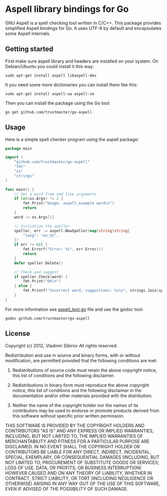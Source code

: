 # Aspell library bindings for Go

GNU Aspell is a spell checking tool written in C/C++. This package provides simplified Aspell bindings for Go.
It uses UTF-8 by default and encapsulates some Aspell internals.

## Getting started

First make sure aspell library and headers are installed on your system. On Debian/Ubuntu you could install it this way:

```
sudo apt-get install aspell libaspell-dev
```

It you need some more dictionaries you can install them like this:

```
sudo apt-get install aspell-ua aspell-se
```

Then you can install the package using the Go tool:

```
go get github.com/trustmaster/go-aspell
```

## Usage

Here is a simple spell checker program using the aspell package:

```go
package main

import (
	"github.com/trustmaster/go-aspell"
	"fmt"
	"os"
	"strings"
)

func main() {
	// Get a word from cmd line arguments
	if len(os.Args) != 2 {
		fmt.Print("Usage: aspell_example word\n")
		return
	}
	word := os.Args[1]

	// Initialize the speller
	speller, err := aspell.NewSpeller(map[string]string{
		"lang": "en_US",
	})
	if err != nil {
		fmt.Errorf("Error: %s", err.Error())
		return
	}
	defer speller.Delete()

	// Check and suggest
	if speller.Check(word) {
		fmt.Print("OK\n")
	} else {
		fmt.Printf("Incorrect word, suggestions: %s\n", strings.Join(speller.Suggest(word), ", "))
	}
}
```

For more information see [aspell_test.go](https://github.com/trustmaster/go-aspell/blob/master/aspell_test.go) file and use the godoc tool:

```
godoc github.com/trustmaster/go-aspell
```

## License

Copyright (c) 2012, Vladimir Sibirov
All rights reserved.

Redistribution and use in source and binary forms, with or without modification, are permitted provided that the following conditions are met:

1. Redistributions of source code must retain the above copyright notice, this list of conditions and the following disclaimer.

2. Redistributions in binary form must reproduce the above copyright notice, this list of conditions and the following disclaimer in the documentation and/or other materials provided with the distribution.

3. Neither the name of the copyright holder nor the names of its contributors may be used to endorse or promote products derived from this software without specific prior written permission.

THIS SOFTWARE IS PROVIDED BY THE COPYRIGHT HOLDERS AND CONTRIBUTORS "AS IS" AND ANY EXPRESS OR IMPLIED WARRANTIES, INCLUDING, BUT NOT LIMITED TO, THE IMPLIED WARRANTIES OF MERCHANTABILITY AND FITNESS FOR A PARTICULAR PURPOSE ARE DISCLAIMED. IN NO EVENT SHALL THE COPYRIGHT HOLDER OR CONTRIBUTORS BE LIABLE FOR ANY DIRECT, INDIRECT, INCIDENTAL, SPECIAL, EXEMPLARY, OR CONSEQUENTIAL DAMAGES (INCLUDING, BUT NOT LIMITED TO, PROCUREMENT OF SUBSTITUTE GOODS OR SERVICES; LOSS OF USE, DATA, OR PROFITS; OR BUSINESS INTERRUPTION) HOWEVER CAUSED AND ON ANY THEORY OF LIABILITY, WHETHER IN CONTRACT, STRICT LIABILITY, OR TORT (INCLUDING NEGLIGENCE OR OTHERWISE) ARISING IN ANY WAY OUT OF THE USE OF THIS SOFTWARE, EVEN IF ADVISED OF THE POSSIBILITY OF SUCH DAMAGE.
